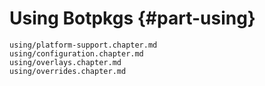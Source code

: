 # Using Botpkgs {#part-using}

```{=include=} chapters
using/platform-support.chapter.md
using/configuration.chapter.md
using/overlays.chapter.md
using/overrides.chapter.md
```
